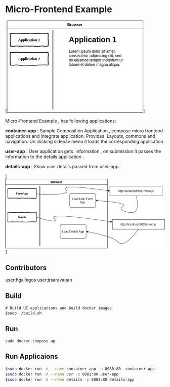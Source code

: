# Micro-Frontend Example 

[![alt](container.png)]

Micro-Frontend Example , has following applications:

**container-app** : Sample Composition Application , compose micro frontend  applications and integrate application. Provides  Layouts, commons and navigation. On clicking sidenav menu it loads the corresponding application

**user-app** : User application gets  information , on submission it passes the information to the details application .

**details-app** : Show user details passed from user-app.


[![alt](mff.png)]


## Contributors 
user:hgallegos
user:jrsaravanan

## Build
```
# Build UI applications and build docker images
$sudo ./build.sh
```

## Run
```
sudo docker-compose up
```

## Run Applicaions
```sh
$sudo docker run -d --name container-app -p 8080:80  container-app
$sudo docker run -d --name usr -p 8081:80 user-app
$sudo docker run -d --name details -p 8082:80 details-app

```
